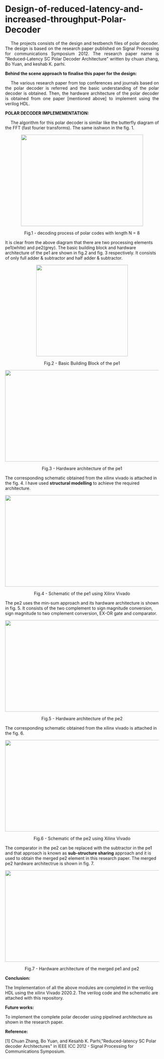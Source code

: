 # Design-of-reduced-latency-and-increased-throughput-Polar-Decoder
<p align="justify"> &emsp; The projects consists of the design and testbench files of polar decoder. The design is based on the research paper published on Signal Processing for communications Symposium 2012. The research paper name is "Reduced-Latency SC Polar Decoder Architecture" written by chuan zhang, Bo Yuan, and keshab K. parhi. </p>

**Behind the scene approach to finalise this paper for the design:** 
<p align="justify"> &emsp; The various research paper from top conferences and journals based on the polar decoder is referred and the basic understanding of the polar decoder is obtained. Then, the hardware architecture of the polar decoder is obtained from one paper [mentioned above] to implement using the verilog HDL. </p>

**POLAR DECODER IMPLEMEMENTATION:**
<p align="justify"> &emsp; The algorithm for this polar decoder is similar like the butterfly diagram of the FFT (fast fourier transforms). The same isshwon in the fig. 1.
  
<p align="center">
<img src="https://user-images.githubusercontent.com/73669849/232680548-e9e87ef6-5de2-49c7-a1f3-577ccee59743.png" width="400" height="300">
</p>
<p align = "center">
Fig.1 - decoding process of polar codes with length N = 8
</p>

It is clear from the above diagram that there are two processing elements pe1(white) and pe2(grey). The basic building block and hardware architecture of the pe1 are shown in fig.2 and fig. 3 respectively. It consists of only full adder & subtractor and half adder & subtractor.

<p align="center">
<img src="https://user-images.githubusercontent.com/73669849/232682120-82e57154-9f15-44a4-a9bb-9be54c17010f.png" width="300" height="300">
</p>
<p align = "center">
Fig.2 - Basic Building Block of the pe1
</p>

<p align="center">
<img src="https://user-images.githubusercontent.com/73669849/232682643-e8ff888b-3ac0-4137-a479-0b7397751c93.png" width="600" height="300">
</p>
<p align = "center">
Fig.3 - Hardware architecture of the pe1
</p>

The corresponding schematic obtained from the xilinx vivado is attached in the fig. 4. I have used **structural modelling** to achieve the required architecture.

<p align="center">
<img src="https://user-images.githubusercontent.com/73669849/232690066-a691e641-3c87-41f4-8f15-7cf19d5b487e.png" width="600" height="300">
</p>
<p align = "center">
Fig.4 - Schematic of the pe1 using Xilinx Vivado
</p>


The pe2 uses the min-sum approach and its hardware architecture is shown in fig. 5. It consists of the two complement to sign magnitude conversion, sign magnitude to two cmplement conversion, EX-OR gate and comparator.

<p align="center">
<img src="https://user-images.githubusercontent.com/73669849/232683862-0e1d7828-f2c5-4fcf-82b4-aa6bd37c9528.png" width="600" height="300">
</p>
<p align = "center">
Fig.5 - Hardware architecture of the pe2
</p>

The corresponding schematic obtained from the xilinx vivado is attached in the fig. 6.

<p align="center">
<img src="https://user-images.githubusercontent.com/73669849/232690592-4b568e88-216d-477d-855f-e3dd0d16b461.png" width="600" height="300">
</p>
<p align = "center">
Fig.6 - Schematic of the pe2 using Xilinx Vivado
</p>


The comparator in the pe2 can be replaced with the subtractor in the pe1 and that approach is known as **sub-structure sharing** approach and it is used to obtain the merged pe2 element in this research paper. The merged pe2 hardware architectrue is shown in fig. 7.

<p align="center">
<img src="https://user-images.githubusercontent.com/73669849/232685196-399ab8bf-2f94-44c6-a8f6-0114ab7a1f52.png" width="600" height="300">
</p>
<p align = "center">
Fig.7 - Hardware architecture of the merged pe1 and pe2
</p>

**Conclusion:**

The Implementation of all the above modules are completed in the verilog HDL using the xilinx Vivado 2020.2. The verilog code and the schematic are attached with this repository.

**Future works:**

To implement the complete polar decoder using pipelined architecture as shown in the research paper.

**Reference:**

[1] Chuan Zhang, Bo Yuan, and Kesahb K. Parhi,"Reduced-latency SC Polar decoder Architectures" in IEEE ICC 2012 - Signal Processing for Communications Symposium.


